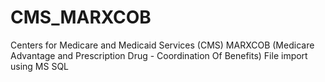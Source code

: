CMS_MARXCOB
===========
Centers for Medicare and Medicaid Services (CMS) MARXCOB (Medicare Advantage and Prescription Drug - Coordination Of Benefits) File import using MS SQL
